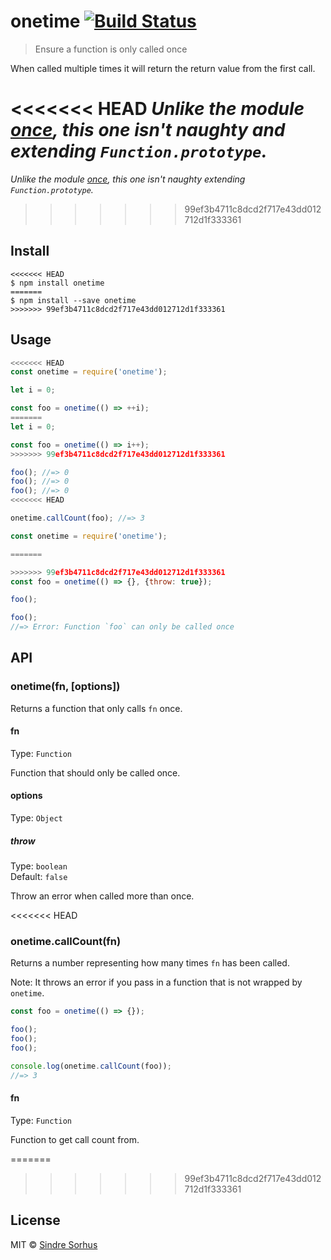 # onetime [![Build Status](https://travis-ci.org/sindresorhus/onetime.svg?branch=master)](https://travis-ci.org/sindresorhus/onetime)

> Ensure a function is only called once

When called multiple times it will return the return value from the first call.

<<<<<<< HEAD
*Unlike the module [once](https://github.com/isaacs/once), this one isn't naughty and extending `Function.prototype`.*
=======
*Unlike the module [once](https://github.com/isaacs/once), this one isn't naughty extending `Function.prototype`.*
>>>>>>> 99ef3b4711c8dcd2f717e43dd012712d1f333361


## Install

```
<<<<<<< HEAD
$ npm install onetime
=======
$ npm install --save onetime
>>>>>>> 99ef3b4711c8dcd2f717e43dd012712d1f333361
```


## Usage

```js
<<<<<<< HEAD
const onetime = require('onetime');

let i = 0;

const foo = onetime(() => ++i);
=======
let i = 0;

const foo = onetime(() => i++);
>>>>>>> 99ef3b4711c8dcd2f717e43dd012712d1f333361

foo(); //=> 0
foo(); //=> 0
foo(); //=> 0
<<<<<<< HEAD

onetime.callCount(foo); //=> 3
```

```js
const onetime = require('onetime');

=======
```

```js
>>>>>>> 99ef3b4711c8dcd2f717e43dd012712d1f333361
const foo = onetime(() => {}, {throw: true});

foo();

foo();
//=> Error: Function `foo` can only be called once
```


## API

### onetime(fn, [options])

Returns a function that only calls `fn` once.

#### fn

Type: `Function`

Function that should only be called once.

#### options

Type: `Object`

##### throw

Type: `boolean`<br>
Default: `false`

Throw an error when called more than once.

<<<<<<< HEAD
### onetime.callCount(fn)

Returns a number representing how many times `fn` has been called.

Note: It throws an error if you pass in a function that is not wrapped by `onetime`.

```js
const foo = onetime(() => {});

foo();
foo();
foo();

console.log(onetime.callCount(foo));
//=> 3
```

#### fn

Type: `Function`

Function to get call count from.

=======
>>>>>>> 99ef3b4711c8dcd2f717e43dd012712d1f333361

## License

MIT © [Sindre Sorhus](https://sindresorhus.com)
